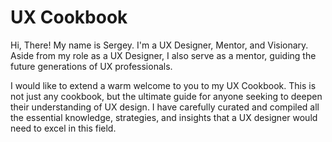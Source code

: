 # UX Cookbook
Hi, There! My name is Sergey. I'm a UX Designer, Mentor, and Visionary. Aside from my role as a UX Designer, I also serve as a mentor, guiding the future generations of UX professionals.

I would like to extend a warm welcome to you to my UX Cookbook. This is not just any cookbook, but the ultimate guide for anyone seeking to deepen their understanding of UX design. I have carefully curated and compiled all the essential knowledge, strategies, and insights that a UX designer would need to excel in this field.

